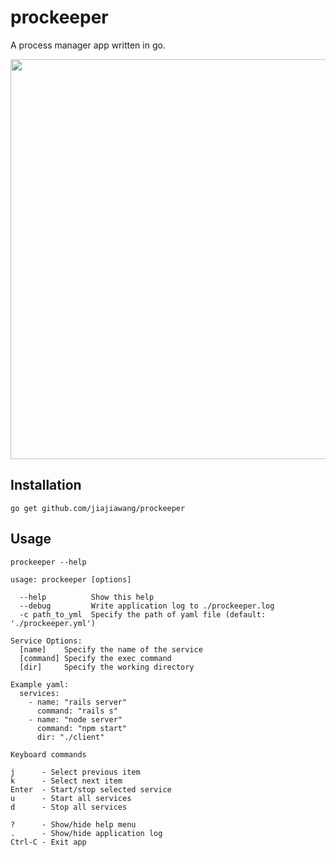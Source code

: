 # prockeeper

A process manager app written in go.

<img src="https://raw.githubusercontent.com/jiajiawang/prockeeper/master/prockeeper-preview.png" width=640>

## Installation

`go get github.com/jiajiawang/prockeeper`

## Usage

`prockeeper --help`

```
usage: prockeeper [options]

  --help          Show this help
  --debug         Write application log to ./prockeeper.log
  -c path_to_yml  Specify the path of yaml file (default: './prockeeper.yml')

Service Options:
  [name]    Specify the name of the service
  [command] Specify the exec command
  [dir]     Specify the working directory

Example yaml:
  services:
    - name: "rails server"
      command: "rails s"
    - name: "node server"
      command: "npm start"
      dir: "./client"

Keyboard commands

j      - Select previous item
k      - Select next item
Enter  - Start/stop selected service
u      - Start all services
d      - Stop all services

?      - Show/hide help menu
.      - Show/hide application log
Ctrl-C - Exit app
```
